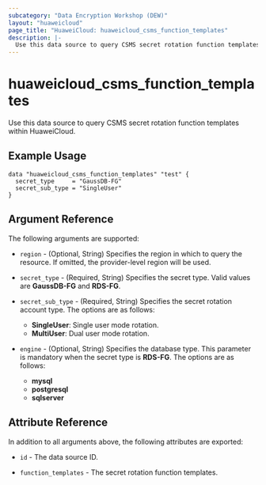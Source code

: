 ```yaml
---
subcategory: "Data Encryption Workshop (DEW)"
layout: "huaweicloud"
page_title: "HuaweiCloud: huaweicloud_csms_function_templates"
description: |-
  Use this data source to query CSMS secret rotation function templates within HuaweiCloud.
---
```


# huaweicloud_csms_function_templates

Use this data source to query CSMS secret rotation function templates within HuaweiCloud.

## Example Usage

```hcl
data "huaweicloud_csms_function_templates" "test" {
  secret_type     = "GaussDB-FG"
  secret_sub_type = "SingleUser"
}
```

## Argument Reference

The following arguments are supported:

* `region` - (Optional, String) Specifies the region in which to query the resource.
  If omitted, the provider-level region will be used.

* `secret_type` - (Required, String) Specifies the secret type. Valid values are **GaussDB-FG** and **RDS-FG**.

* `secret_sub_type` - (Required, String) Specifies the secret rotation account type.
  The options are as follows:
  + **SingleUser**: Single user mode rotation.
  + **MultiUser**: Dual user mode rotation.

* `engine` - (Optional, String) Specifies the database type. This parameter is mandatory when the secret type is
  **RDS-FG**. The options are as follows:
  + **mysql**
  + **postgresql**
  + **sqlserver**

## Attribute Reference

In addition to all arguments above, the following attributes are exported:

* `id` - The data source ID.

* `function_templates` - The secret rotation function templates.
